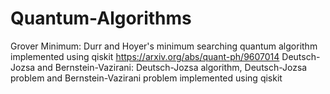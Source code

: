 # Quantum-Algorithms
Grover Minimum: Durr and Hoyer's minimum searching quantum algorithm implemented using qiskit https://arxiv.org/abs/quant-ph/9607014
Deutsch-Jozsa and Bernstein-Vazirani: Deutsch-Jozsa algorithm, Deutsch-Jozsa problem and Bernstein-Vazirani problem implemented using qiskit
